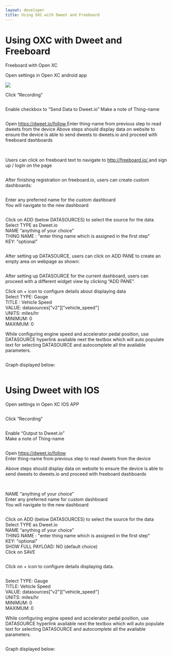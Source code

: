 ```yaml
---
layout: developer
title: Using OXC with Dweet and Freeboard
---
```


<div class="page-header">
    <h1>Using OXC with Dweet and Freeboard</h1>
</div>

<p>Freeboard with Open XC</p>

<p>Open settings in Open XC android app</p>

<img src="images/Dweet-Instructions-Screenshots/dweet-instructions-image1.png">

<p>Click “Recording”</p>

<img>

<p>
Enable checkbox to “Send Data to Dweet.io”
Make a note of Thing-name
</p>

<img>

<p>
Open <a href="http://dweet.io/follow"> https://dweet.io/follow </a>
Enter thing-name from previous step to read dweets from the device
Above steps should display data on website to ensure the device is able to send dweets to dweets.io and proceed with freeboard dashboards
</p>

<img> 

<img>

<img>

<p>Users can click on freeboard text to navigate to <a href="http://freeboard.io/"> http://freeboard.io/ </a> and sign up / login on the page</p>

<img>

<p>After finishing registration on freeboard.io, users can create custom dashboards:</p>

<img>

<p>
Enter any preferred name for the custom dashboard
<br>
You will navigate to the new dashboard
</p>

<img>

<p>
Click on ADD (below DATASOURCES) to select the source for the data 
<br>
Select TYPE as Dweet.io
<br>
NAME “anything of your choice”
<br>
THING NAME : "enter thing name which is assigned in the first step"
<br>
KEY: "optional"
</p>

<img>

<p>After setting up DATASOURCE, users can click on ADD PANE to create an empty area on webpage as shown:</p>

<img>

<p>After setting up DATASOURCE for the current dashboard, users can proceed with a different widget view by clicking “ADD PANE”.</p>

<p>
Click on + icon to configure details about displaying data
<br>
Select TYPE: Gauge
<br>
TITLE : Vehicle Speed
<br>
VALUE: datasources["v2"]["vehicle_speed"]
<br> 
UNITS: miles/hr
<br>
MINIMUM: 0
<br>
MAXIMUM: 0
</p>

<p>While configuring engine speed and accelerator pedal position, use DATASOURCE hyperlink available next the textbox which will auto populate text for selecting DATASOURCE and autocomplete all the available parameters.</P>

<img>

<p>Graph displayed below: </p>

<img>

<h1>Using Dweet with IOS</h1>

<p>Open settings in Open XC IOS APP</p>

<img>

<p>Click “Recording” </p>

<img>

<p>
Enable “Output to Dweet.io”
<br>
Make a note of Thing-name
</p>

<img>

<p>Open <a href="https://dweet.io/follow">https://dweet.io/follow</a>
<br>
Enter thing-name from previous step to read dweets from the device
</p>

<p>Above steps should display data on website to ensure the device is able to send dweets to dweets.io and proceed with freeboard dashboards</p>

<img>

<img>

<p>
NAME “anything of your choice”
<br>
Enter any preferred name for custom dashboard
<br>
You will navigate to the new dashboard 
</p>

<img>

<p>
Click on ADD (below DATASOURCES) to select the source for the data 
<br>
Select TYPE as Dweet.io
<br>
NAME “anything of your choice”
<br>
THING NAME : "enter thing name which is assigned in the first step"
<br>
KEY: "optional"
<br>
SHOW FULL PAYLOAD: NO (default choice)
<br>
Click on SAVE
</p>

<img>

<p>Click on + icon to configure details displaying data.</p>

<img>

<p>
Select TYPE: Gauge
<br>
TITLE: Vehicle Speed
<br>
VALUE: datasources["v2"]["vehicle_speed"] 
<br>
UNITS: miles/hr
<br>
MINIMUM: 0
<br>
MAXIMUM: 0
</p>

<p>
While configuring engine speed and accelerator pedal position, use DATASOURCE hyperlink available next the textbox which will auto populate text for selecting DATASOURCE and autocomplete all the available parameters.
</p>

<img>

<p>Graph displayed below: </p>

<img>